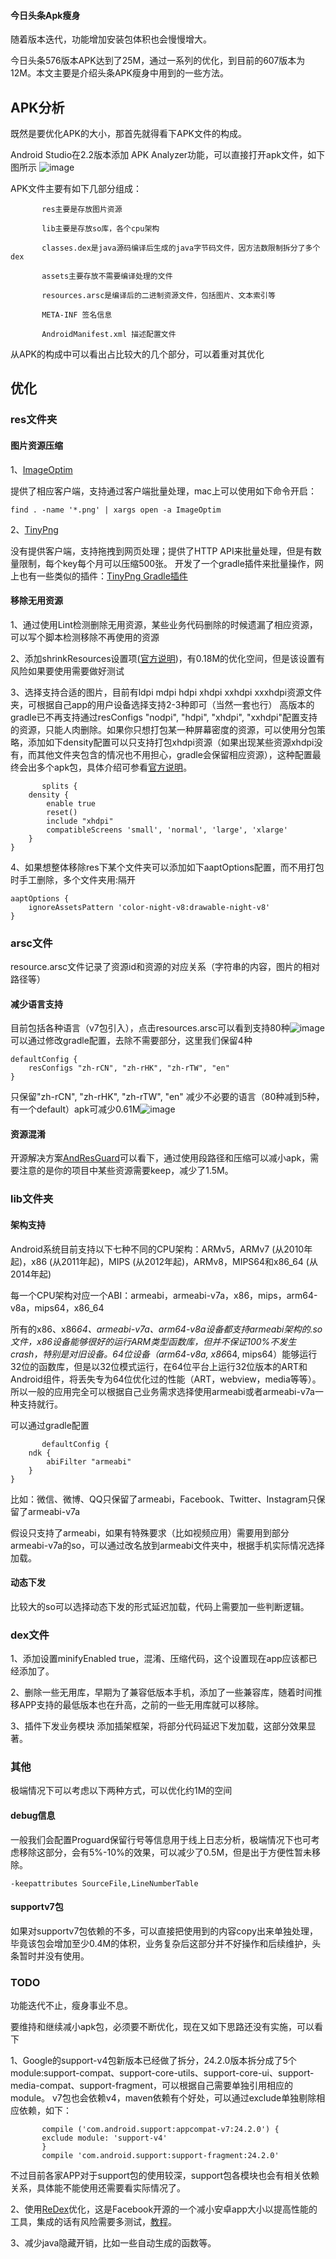 #### 今日头条Apk瘦身

随着版本迭代，功能增加安装包体积也会慢慢增大。

今日头条576版本APK达到了25M，通过一系列的优化，到目前的607版本为12M。本文主要是介绍头条APK瘦身中用到的一些方法。

## APK分析

既然是要优化APK的大小，那首先就得看下APK文件的构成。

Android Studio在2.2版本添加 APK Analyzer功能，可以直接打开apk文件，如下图所示 
![image](https://p3.pstatp.com/origin/17f10002b34a83d47685)

APK文件主要有如下几部分组成：

```
       res主要是存放图片资源

       lib主要是存放so库，各个cpu架构

       classes.dex是java源码编译后生成的java字节码文件，因方法数限制拆分了多个dex

       assets主要存放不需要编译处理的文件

       resources.arsc是编译后的二进制资源文件，包括图片、文本索引等

       META-INF 签名信息

       AndroidManifest.xml 描述配置文件
```

从APK的构成中可以看出占比较大的几个部分，可以着重对其优化

## 优化

### res文件夹

#### 图片资源压缩

1、[ImageOptim](https://imageoptim.com/)

提供了相应客户端，支持通过客户端批量处理，mac上可以使用如下命令开启：

```
find . -name '*.png' | xargs open -a ImageOptim
```

2、[TinyPng](https://tinypng.com/)

没有提供客户端，支持拖拽到网页处理；提供了HTTP API来批量处理，但是有数量限制，每个key每个月可以压缩500张。 开发了一个gradle插件来批量操作，网上也有一些类似的插件：[TinyPng Gradle插件](https://github.com/mogujie/TinyPIC_Gradle_Plugin)

#### 移除无用资源

1、通过使用Lint检测删除无用资源，某些业务代码删除的时候遗漏了相应资源，可以写个脚本检测移除不再使用的资源

2、添加shrinkResources设置项([官方说明](https://developer.android.com/studio/build/shrink-code.html))，有0.18M的优化空间，但是该设置有风险如果要使用需要做好测试

3、选择支持合适的图片，目前有ldpi mdpi hdpi xhdpi xxhdpi xxxhdpi资源文件夹，可根据自己app的用户设备选择支持2-3种即可（当然一套也行） 
高版本的gradle已不再支持通过resConfigs "nodpi", "hdpi", "xhdpi", "xxhdpi"配置支持的资源，只能人肉删除。如果你只想打包某一种屏幕密度的资源，可以使用分包策略，添加如下density配置可以只支持打包xhdpi资源（如果出现某些资源xhdpi没有，而其他文件夹包含的情况也不用担心，gradle会保留相应资源），这种配置最终会出多个apk包，具体介绍可参看[官方说明](https://developer.android.com/studio/build/configure-apk-splits.html)。

```
       splits {
    density {
        enable true
        reset()
        include "xhdpi"
        compatibleScreens 'small', 'normal', 'large', 'xlarge'
    }
}
```

4、如果想整体移除res下某个文件夹可以添加如下aaptOptions配置，而不用打包时手工删除，多个文件夹用:隔开

```
aaptOptions {
    ignoreAssetsPattern 'color-night-v8:drawable-night-v8'
}
```

### arsc文件

resource.arsc文件记录了资源id和资源的对应关系（字符串的内容，图片的相对路径等）

#### 减少语言支持

目前包括各种语言（v7包引入），点击resources.arsc可以看到支持80种![image](https://p3.pstatp.com/origin/17f20007157f516221aa)可以通过修改gradle配置，去除不需要部分，这里我们保留4种

```
defaultConfig {
    resConfigs "zh-rCN", "zh-rHK", "zh-rTW", "en"
}
```

只保留"zh-rCN", "zh-rHK", "zh-rTW", "en" 减少不必要的语言（80种减到5种，有一个default）apk可减少0.61M![image](https://p3.pstatp.com/origin/18510006589935813029)

#### 资源混淆

开源解决方案[AndResGuard](https://github.com/shwenzhang/AndResGuard)可以看下，通过使用段路径和压缩可以减小apk，需要注意的是你的项目中某些资源需要keep，减少了1.5M。

### lib文件夹

#### 架构支持

Android系统目前支持以下七种不同的CPU架构：ARMv5，ARMv7 (从2010年起)，x86 (从2011年起)，MIPS (从2012年起)，ARMv8，MIPS64和x86_64 (从2014年起)

每一个CPU架构对应一个ABI：armeabi，armeabi-v7a，x86，mips，arm64-v8a，mips64，x86_64

所有的x86、x86*64、armeabi-v7a、arm64-v8a设备都支持armeabi架构的.so文件，x86设备能够很好的运行ARM类型函数库，但并不保证100%不发生crash，特别是对旧设备。64位设备（arm64-v8a, x86*64, mips64）能够运行32位的函数库，但是以32位模式运行，在64位平台上运行32位版本的ART和Android组件，将丢失专为64位优化过的性能（ART，webview，media等等）。所以一般的应用完全可以根据自己业务需求选择使用armeabi或者armeabi-v7a一种支持就行。

可以通过gradle配置

```
       defaultConfig {
    ndk {
        abiFilter "armeabi"
    }
}
```

比如：微信、微博、QQ只保留了armeabi，Facebook、Twitter、Instagram只保留了armeabi-v7a

假设只支持了armeabi，如果有特殊要求（比如视频应用）需要用到部分armeabi-v7a的so，可以通过改名放到armeabi文件夹中，根据手机实际情况选择加载。

#### 动态下发

比较大的so可以选择动态下发的形式延迟加载，代码上需要加一些判断逻辑。

### dex文件

1、添加设置minifyEnabled true，混淆、压缩代码，这个设置现在app应该都已经添加了。

2、删除一些无用库，早期为了兼容低版本手机，添加了一些兼容库，随着时间推移APP支持的最低版本也在升高，之前的一些无用库就可以移除。

3、插件下发业务模块 添加插架框架，将部分代码延迟下发加载，这部分效果显著。

### 其他

极端情况下可以考虑以下两种方式，可以优化约1M的空间

#### debug信息

一般我们会配置Proguard保留行号等信息用于线上日志分析，极端情况下也可考虑移除这部分，会有5%-10%的效果，可以减少了0.5M，但是出于方便性暂未移除。

```
-keepattributes SourceFile,LineNumberTable
```

#### supportv7包

如果对supportv7包依赖的不多，可以直接把使用到的内容copy出来单独处理，毕竟该包会增加至少0.4M的体积，业务复杂后这部分并不好操作和后续维护，头条暂时并没有使用。

### TODO

功能迭代不止，瘦身事业不息。

要维持和继续减小apk包，必须要不断优化，现在又如下思路还没有实施，可以看下

1、Google的support-v4包新版本已经做了拆分，24.2.0版本拆分成了5个module:support-compat、support-core-utils、support-core-ui、support-media-compat、support-fragment，可以根据自己需要单独引用相应的module。 
v7包也会依赖v4，maven依赖有个好处，可以通过exclude单独剔除相应依赖，如下：

```
       compile ('com.android.support:appcompat-v7:24.2.0') {
       exclude module: 'support-v4'
       }
       compile 'com.android.support:support-fragment:24.2.0'
```

不过目前各家APP对于support包的使用较深，support包各模块也会有相关依赖关系，具体能不能使用还需要看实际情况了。

2、使用[ReDex](https://github.com/facebook/redex.git)优化，这是Facebook开源的一个减小安卓app大小以提高性能的工具，集成的话有风险需要多测试，[教程](https://code.facebook.com/posts/998080480282805/open-sourcing-redex-making-android-apps-smaller-and-faster/)。

3、减少java隐藏开销，比如一些自动生成的函数等。